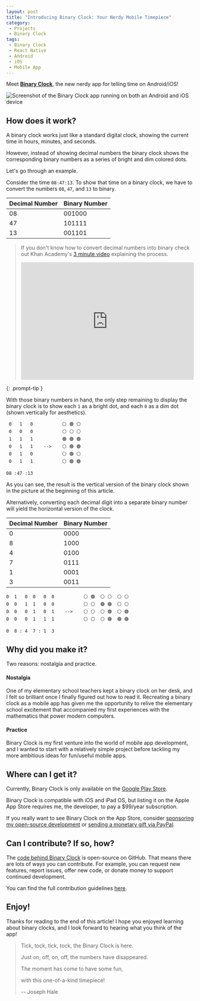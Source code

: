 ```yaml
---
layout: post
title: "Introducing Binary Clock: Your Nerdy Mobile Timepiece"
category:
 - Projects
 - Binary Clock
tags:
 - Binary Clock
 - React Native
 - Android
 - iOS
 - Mobile App
---
```


Meet [**Binary Clock**](https://github.com/thehale/BinaryClock), the new nerdy
app for telling time on Android/iOS!

![Screenshot of the Binary Clock app running on both an Android and iOS
device](/assets/img/posts/binaryclock/binary_clock_demo.gif)

## How does it work?
A binary clock works just like a standard digital clock, showing the current
time in hours, minutes, and seconds.

However, instead of showing decimal numbers the binary clock shows the
corresponding binary numbers as a series of bright and dim colored dots.

Let's go through an example.

Consider the time `08:47:13`. To show that time on a binary clock, we have to
convert the numbers `08`, `47`, and `13` to binary. 

| Decimal Number | Binary Number |
|----------------|---------------|
|       08       |    001000     |
|       47       |    101111     |
|       13       |    001101     |


> If you don't know how to convert decimal numbers into binary check out Khan
Academy's [3 minute video](https://youtu.be/H4BstqvgBow) explaining the
process. 
> <iframe width="100%" height="315" src="https://www.youtube.com/embed/H4BstqvgBow" title="YouTube video player" frameborder="0" allow="accelerometer; autoplay; clipboard-write; encrypted-media; gyroscope; picture-in-picture" allowfullscreen></iframe>
{: .prompt-tip }

With those binary numbers in hand, the only step remaining to display the binary
clock is to show each `1` as a bright dot, and each `0` as a dim dot (shown
vertically for aesthetics).

```
 0   1   0           ⚪ 🟢 ⚪
 0   0   0           ⚪ ⚪ ⚪
 1   1   1           🟢 🟢 🟢
 0   1   1    -->    ⚪ 🟢 🟢
 0   1   0           ⚪ 🟢 ⚪
 0   1   1           ⚪ 🟢 🟢

08 :47 :13
```

As you can see, the result is the vertical version of the binary clock shown in
the picture at the beginning of this article.

Alternatively, converting each decimal digit into a separate binary number will
yield the horizontal version of the clock.

| Decimal Number | Binary Number |
|----------------|---------------|
|       0        |     0000      |
|       8        |     1000      |
|       4        |     0100      |
|       7        |     0111      |
|       1        |     0001      |
|       3        |     0011      |

```
0  1   0  0   0  0           ⚪ 🟢  ⚪ ⚪  ⚪ ⚪
0  0   1  1   0  0           ⚪ ⚪  🟢 🟢  ⚪ ⚪
0  0   0  1   0  1    -->    ⚪ ⚪  ⚪ 🟢  ⚪ 🟢
0  0   0  1   1  1           ⚪ ⚪  ⚪ 🟢  🟢 🟢
                  
0  8 : 4  7 : 1  3
```

## Why did you make it?
Two reasons: nostalgia and practice.

#### Nostalgia
One of my elementary school teachers kept a binary clock on her desk, and I felt
so brilliant once I finally figured out how to read it. Recreating a binary
clock as a mobile app has given me the opportunity to relive the elementary
school excitement that accompanied my first experiences with the mathematics
that power modern computers. 

#### Practice
Binary Clock is my first venture into the world of mobile app development, and I
wanted to start with a relatively simple project before tackling my more
ambitious ideas for fun/useful mobile apps.

## Where can I get it?

Currently, Binary Clock is only available on the [Google Play
Store](https://play.google.com/store/apps/details?id=dev.jhale.binaryclock).

Binary Clock is compatible with iOS and iPad OS, but listing it on the Apple App
Store requires me, the developer, to pay a $99/year subscription.

If you really want to see Binary Clock on the App Store, consider [sponsoring my
open-source development](https://github.com/sponsors/thehale) or [sending a
monetary gift via PayPal](https://paypal.me/jhale1805).

## Can I contribute? If so, how?
The [code behind Binary Clock](https://github.com/thehale/BinaryClock) is
open-source on GitHub. That means there are lots of ways you can contribute. For
example, you can request new features, report issues, offer new code, or
donate money to support continued development.

You can find the full contribution guidelines
[here](https://github.com/thehale/BinaryClock/blob/master/CONTRIBUTING.md).


## Enjoy!
Thanks for reading to the end of this article! I hope you enjoyed learning about
binary clocks, and I look forward to hearing what you think of the app!

> Tick, tock, tick, tock, the Binary Clock is here.
>
> Just on, off, on, off, the numbers have disappeared.
>
> The moment has come to have some fun,
>
> with this one-of-a-kind timepiece!
> 
> -- Joseph Hale
